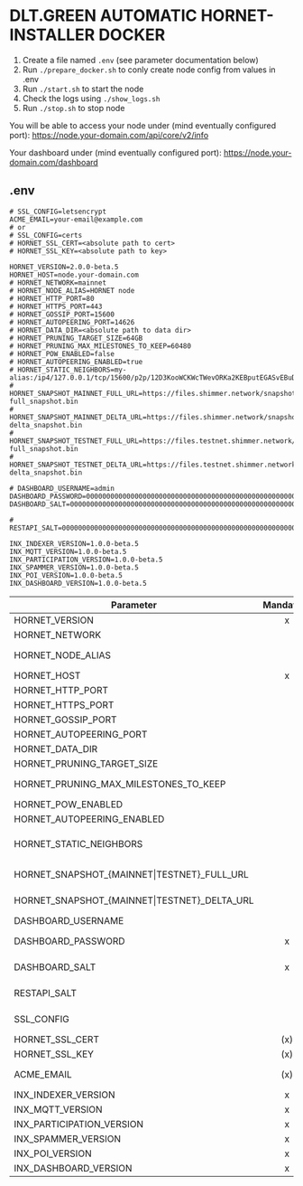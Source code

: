 # DLT.GREEN AUTOMATIC HORNET-INSTALLER DOCKER

1. Create a file named `.env` (see parameter documentation below)
2. Run `./prepare_docker.sh` to conly create node config from values in .env
3. Run `./start.sh` to start the node
4. Check the logs using `./show_logs.sh`
5. Run `./stop.sh` to stop node

You will be able to access your node under  (mind eventually configured port):
https://node.your-domain.com/api/core/v2/info

Your dashboard under (mind eventually configured port):
https://node.your-domain.com/dashboard

## .env

```
# SSL_CONFIG=letsencrypt
ACME_EMAIL=your-email@example.com
# or
# SSL_CONFIG=certs
# HORNET_SSL_CERT=<absolute path to cert>
# HORNET_SSL_KEY=<absolute path to key>

HORNET_VERSION=2.0.0-beta.5
HORNET_HOST=node.your-domain.com
# HORNET_NETWORK=mainnet
# HORNET_NODE_ALIAS=HORNET node
# HORNET_HTTP_PORT=80
# HORNET_HTTPS_PORT=443
# HORNET_GOSSIP_PORT=15600
# HORNET_AUTOPEERING_PORT=14626
# HORNET_DATA_DIR=<absolute path to data dir>
# HORNET_PRUNING_TARGET_SIZE=64GB
# HORNET_PRUNING_MAX_MILESTONES_TO_KEEP=60480
# HORNET_POW_ENABLED=false
# HORNET_AUTOPEERING_ENABLED=true
# HORNET_STATIC_NEIGHBORS=my-alias:/ip4/127.0.0.1/tcp/15600/p2p/12D3KooWCKWcTWevORKa2KEBputEGASvEBuDfRDSbe8t1DWugUmL
# HORNET_SNAPSHOT_MAINNET_FULL_URL=https://files.shimmer.network/snapshots/latest-full_snapshot.bin
# HORNET_SNAPSHOT_MAINNET_DELTA_URL=https://files.shimmer.network/snapshots/latest-delta_snapshot.bin
# HORNET_SNAPSHOT_TESTNET_FULL_URL=https://files.testnet.shimmer.network/snapshots/latest-full_snapshot.bin
# HORNET_SNAPSHOT_TESTNET_DELTA_URL=https://files.testnet.shimmer.network/snapshots/latest-delta_snapshot.bin

# DASHBOARD_USERNAME=admin
DASHBOARD_PASSWORD=0000000000000000000000000000000000000000000000000000000000000000
DASHBOARD_SALT=0000000000000000000000000000000000000000000000000000000000000000

# RESTAPI_SALT=0000000000000000000000000000000000000000000000000000000000000000

INX_INDEXER_VERSION=1.0.0-beta.5
INX_MQTT_VERSION=1.0.0-beta.5
INX_PARTICIPATION_VERSION=1.0.0-beta.5
INX_SPAMMER_VERSION=1.0.0-beta.5
INX_POI_VERSION=1.0.0-beta.5
INX_DASHBOARD_VERSION=1.0.0-beta.5
```

| Parameter                                    |    Mandatory     |     Default     | Description                                                                                                                                                                                                                             |
|----------------------------------------------|:----------------:|:---------------:|-----------------------------------------------------------------------------------------------------------------------------------------------------------------------------------------------------------------------------------------|
| HORNET_VERSION                               |        x         |                 | Version of `iotaledger/hornet` docker image to use                                                                                                                                                                                      |
| HORNET_NETWORK                               |                  |     mainnet     | Allowed values: `mainnet`, `testnet`                                                                                                                                                                                                    |
| HORNET_NODE_ALIAS                            |                  |   HORNET node   | Node alias                                                                                                                                                                                                                              |
| HORNET_HOST                                  |        x         |                 | Host domain name e.g. `hornet.dlt.green`                                                                                                                                                                                                |
| HORNET_HTTP_PORT                             |                  |       80        | HTTP port to access dashboard and api. Must be 80 if letsencrypt is used.                                                                                                                                                               |
| HORNET_HTTPS_PORT                            |                  |       443       | HTTPS port to access dashboard and api                                                                                                                                                                                                  |
| HORNET_GOSSIP_PORT                           |                  |      15600      | Gossip port                                                                                                                                                                                                                             |
| HORNET_AUTOPEERING_PORT                      |                  |      14626      | Autopeering port                                                                                                                                                                                                                        |
| HORNET_DATA_DIR                              |                  |      .data      | Directory containing configuration, database, snapshots etc.                                                                                                                                                                            |
| HORNET_PRUNING_TARGET_SIZE                   |                  |      64GB       | Target size of database                                                                                                                                                                                                                 |
| HORNET_PRUNING_MAX_MILESTONES_TO_KEEP        |                  |      60480      | Max umber of milestones to keep in database. Milestone pruning is disabled by default. It's activated if this parameter is set.                                                                                                         |
| HORNET_POW_ENABLED                           |                  |      false      | Whether the node does PoW if messages are received via API                                                                                                                                                                              |
| HORNET_AUTOPEERING_ENABLED                   |                  |      true       | Whether the node should automatically connect to other nodes (see [docs](https://wiki.iota.org/hornet/references/peering#autopeering) for further infos)                                                                                |
| HORNET_STATIC_NEIGHBORS                      |                  |                 | Comma separated list of static neighbors. Format example: `my-alias:/ip4/127.0.0.1/tcp/15600/p2p/12D3KooWCKWcTWevORKa2KEBputEGASvEBuDfRDSbe8t1DWugUmL` (see [docs](https://wiki.iota.org/hornet/references/peering/) for further infos) |
| HORNET_SNAPSHOT_{MAINNET\|TESTNET}_FULL_URL  |           |     <by IF>     | URL to download full mainnet/testnet snapshot (hint: both variables full and delta have to be set to be taken into account)                                                                                                             |
| HORNET_SNAPSHOT_{MAINNET\|TESTNET}_DELTA_URL |                  |     <by IF>     | URL to download delta mainnet/testnet snapshot (hint: both variables full and delta have to be set to be taken into account)                                                                                                            |
| DASHBOARD_USERNAME                           |                  |      admin      | Username to access dashboard                                                                                                                                                                                                            |
| DASHBOARD_PASSWORD                           |        x         |                 | Password hash (can be generated with `docker compose run hornet tool pwd-hash` or non-interactively with `docker compose run hornet tool pwd-hash --json --password <password>`)                                                        |
| DASHBOARD_SALT                               |        x         |                 | Password salt (can be generated with `docker compose run hornet tool pwd-hash` or non-interactively with `docker compose run hornet tool pwd-hash --json --password <password>`)                                                        |
| RESTAPI_SALT                                 |                  | <random-string> | Some random secret string used to generate (and validate) JWT tokens. If not given a random string is generated by `prepare_docker.sh` for security reasons                                                                             |
| SSL_CONFIG                                   |                  |   letsencrypt   | Allowed values: `certs`, `letsencrypt`. Default: `letsencrypt`. If set to certs `HORNET_SSL_CERT` and `HORNET_SSL_KEY` are used otherwise letsencrypt is used by default.                                                               |
| HORNET_SSL_CERT                              |       (x)        |                 | Absolute path to SSL certificate (mandatory if `SSL_CONFIG=certs`)                                                                                                                                                                      |
| HORNET_SSL_KEY                               |       (x)        |                 | Absolute path to SSL private key (mandatory if `SSL_CONFIG=certs`)                                                                                                                                                                      |
| ACME_EMAIL                                   |       (x)        |                 | Mail address used to fetch SSL certificate from letsencrypt (mandatory if `SSL_CONFIG` not set or is set to `letsencrypt`).                                                                                                             |
| INX_INDEXER_VERSION                          |        x         |                 | Version of `iotaledger/inx-indexer` docker image to use                                                                                                                                                                                 |
| INX_MQTT_VERSION                             |        x         |                 | Version of `iotaledger/inx-mqtt` docker image to use                                                                                                                                                                                    |
| INX_PARTICIPATION_VERSION                    |        x         |                 | Version of `iotaledger/inx-participation` docker image to use                                                                                                                                                                           |
| INX_SPAMMER_VERSION                          |        x         |                 | Version of `iotaledger/inx-spammer` docker image to use                                                                                                                                                                                 |
| INX_POI_VERSION                              |        x         |                 | Version of `iotaledger/inx-poi` docker image to use                                                                                                                                                                                     |
| INX_DASHBOARD_VERSION                        |        x         |                 | Version of `iotaledger/inx-dashboard` docker image to use                                                                                                                                                                               |
